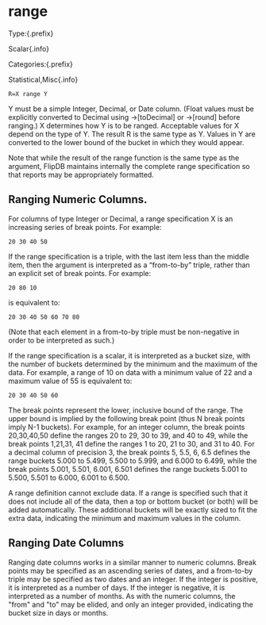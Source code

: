 # range

Type:{.prefix}

Scalar{.info}

Categories:{.prefix}

Statistical,Misc{.info}

~~~
R=X range Y
~~~

Y must be a simple Integer, Decimal, or Date column. (Float values must be explicitly converted to
Decimal using →[toDecimal] or →[round] before ranging.) X determines how Y is to be ranged. Acceptable
values for X depend on the type of Y. The result R is the same type as Y. Values in Y are
converted to the lower bound of the bucket in which they would appear.

Note that while the result of the range function is the same type as the argument, FlipDB maintains
internally the complete range specification so that reports may be appropriately formatted.

## Ranging Numeric Columns.

For columns of type Integer or Decimal, a range specification X is an increasing series of break
points. For example:

~~~
20 30 40 50
~~~

If the range specification is a triple, with the last item less than the middle item, then the
argument is interpreted as a “from-to-by” triple, rather than an explicit set of break points. For example:

~~~
20 80 10
~~~

is equivalent to:

~~~
20 30 40 50 60 70 80
~~~

(Note that each element in a from-to-by triple must be non-negative in order to be interpreted as such.)

If the range specification is a scalar, it is interpreted as a bucket size, with the number of
buckets determined by the minimum and the maximum of the data. For example, a range of 10 on data
with a minimum value of 22 and a maximum value of 55 is equivalent to:

~~~
20 30 40 50 60
~~~

The break points represent the lower, inclusive bound of the range. The upper bound is implied by
the following break point (thus N break points imply N-1 buckets). For example, for an integer
column, the break points 20,30,40,50 define the ranges 20 to 29, 30 to 39, and 40 to 49, while
the break points  1,21,31, 41 define the ranges 1 to 20, 21 to 30, and 31 to 40.   For a decimal
column of precision 3, the break points 5, 5.5, 6, 6.5 defines the range buckets 5.000 to 5.499,
5.500 to 5.999, and 6.000 to 6.499, while the break points 5.001, 5.501, 6.001, 6.501 defines the
range buckets 5.001 to 5.500, 5.501 to 6.000, 6.001 to 6.500.

A range definition cannot exclude data. If a range is specified such that it does not include all
of the data, then a top or bottom bucket (or both) will be added automatically. These additional
buckets will be exactly sized to fit the extra data, indicating the minimum and maximum values in
the column.

## Ranging Date Columns

Ranging date columns works in a similar manner to numeric columns. Break points may be specified as
an ascending series of dates, and a from-to-by triple may be specified as two dates and an
integer. If the integer is positive, it is interpreted as a number of days. If the integer is
negative, it is interpreted as a number of months. As with the numeric columns, the "from" and
"to" may be elided, and only an integer provided, indicating the bucket size in days or months.

